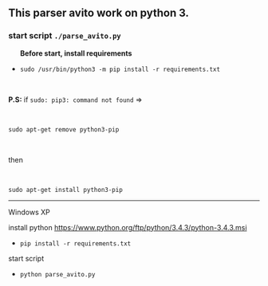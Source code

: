 ## This parser avito work on python 3.

### start script `./parse_avito.py`
&nbsp;
&nbsp;
&nbsp;
**Before start, install requirements**

* `sudo /usr/bin/python3 -m pip install -r requirements.txt`

&nbsp;
&nbsp;
&nbsp;

**P.S:** if ```sudo: pip3: command not found``` => 

&nbsp;

```sudo apt-get remove python3-pip```

&nbsp;

then

&nbsp;

```sudo apt-get install python3-pip```

___
Windows XP

install python https://www.python.org/ftp/python/3.4.3/python-3.4.3.msi

* `pip install -r requirements.txt`

start script

* `python parse_avito.py`